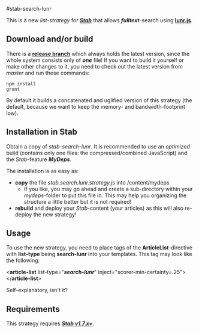 #stab-search-lunr

This is a new *list-strategy* for [***Stab***](https://github.com/MrShoenel/stab) that allows ***fulltext***-search using [**lunr.js**](https://github.com/olivernn/lunr.js).


## Download and/or build

There is a [**release branch**](https://github.com/MrShoenel/stab-search-lunr/tree/release) which always holds the latest version, since the whole system consists only of ***one*** file! If you want to build it yourself or make other changes to it, you need to check out the latest version from *master* and run these commands:

	npm install
	grunt

By default it builds a concatenated and uglified version of this strategy (the default, because we want to keep the memory- and bandwidth-footprint low).


## Installation in Stab

Obtain a copy of *stab-search-lunr*. It is recommended to use an *optimized* build (contains only one files: the compressed/combined JavaScript) and the *Stab*-feature ***MyDeps***.

The installation is as easy as:

* **copy** the file *stab.search.lunr.strategy.js* into /content/mydeps
	* If you like, you may go ahead and create a sub-directory within your *mydeps*-folder to put this file in. This may help you organizing the structure a little better but it is not required!
* **rebuild** and deploy your *Stab*-content (your articles) as this will also re-deploy the new strategy!


## Usage

To use the new strategy, you need to place tags of the **ArticleList**-directive with **list-type** being **search-lunr** into your templates. This tag may look like the following:


&lt;**article-list** list-type="***search-lunr***" inject="scorer-min-certainty=.25"&gt;&lt;/**article-list**&gt;

Self-explanatory, isn't it?

## Requirements

This strategy requires [***Stab v1.7.x+***](https://github.com/MrShoenel/stab).
